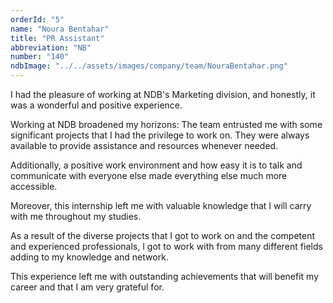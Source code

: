 ```yaml
---
orderId: "5"
name: "Noura Bentahar"
title: "PR Assistant"
abbreviation: "NB"
number: "140"
ndbImage: "../../assets/images/company/team/NouraBentahar.png"
---
```


<p class="intern-quote">
I had the pleasure of working at NDB's Marketing division, and honestly, it was a wonderful and positive experience.
</p>

<p class="intern-quote">
Working at NDB broadened my horizons: The team entrusted me with some significant projects that I had the privilege to work on. They were always available to provide assistance and resources whenever needed. 
</p>

<p class="intern-quote">
Additionally, a positive work environment and how easy it is to talk and communicate with everyone else made everything else much more accessible.
</p>

<p class="intern-quote">
Moreover, this internship left me with valuable knowledge that I will carry with me throughout my studies.
</p>

<p class="intern-quote">
As a result of the diverse projects that I got to work on and the competent and experienced professionals, I got to work with from many different fields adding to my knowledge and network. 

<p class="intern-quote">
This experience left me with outstanding achievements that will benefit my career and that I am very grateful for.
</p>
